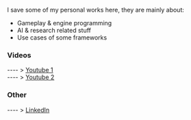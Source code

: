 I save some of my personal works here, they are mainly about: 
- Gameplay & engine programming
- AI & research related stuff
- Use cases of some frameworks

### Videos
---- > [Youtube 1](https://www.youtube.com/@burakkurt2927/videos) <br>
---- > [Youtube 2](https://www.youtube.com/@burakkurt2927/shorts) <br>

### Other
---- > [LinkedIn](https://www.linkedin.com/in/burakkurt001/)
<!---
bk-kurt/bk-kurt is a ✨ special ✨ repository because its `README.md` (this file) appears on your GitHub profile.
You can click the Preview link to take a look at your changes.
--->
